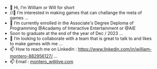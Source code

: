 - 👋 Hi, I’m William or Will for short
- //👀 I’m interested in making games that can challange the meta of games ...
- 🌱 I’m currently enrolled in the Associate's Degree Deploma of Programming @Acadamy of Interactive Entertainment or @AIE 
-  Soon to graduate at the end of the year of Dec / 2023 ...
- 💞️ I’m looking to collaborate with a team that is great to talk to and likes to make games with me ...
- 📫 How to reach me on Linkedin : https://www.linkedin.com/in/william-montero-882956127/ ...
- 📫 Email : montero_w@live.com
<!---
WillMon23/WillMon23 is a ✨ special ✨ repository because its `README.md` (this file) appears on your GitHub profile.
You can click the Preview link to take a look at your changes.
--->
